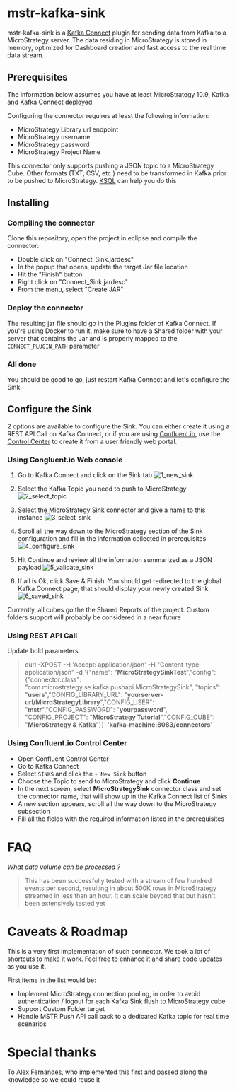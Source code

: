 # mstr-kafka-sink
mstr-kafka-sink is a [Kafka Connect](http://kafka.apache.org/documentation.html#connect) plugin for sending data from Kafka to a MicroStrategy server.
The data residing in MicroStrategy is stored in memory, optimized for Dashboard creation and fast access to the real time data stream.

## Prerequisites
The information below assumes you have at least MicroStrategy 10.9, Kafka and Kafka Connect deployed.

Configuring the connector requires at least the following information:
* MicroStrategy Library url endpoint
* MicroStrategy username
* MicroStrategy password
* MicroStrategy Project Name

This connector only supports pushing a JSON topic to a MicroStrategy Cube. Other formats (TXT, CSV, etc.) need to be transformed in Kafka prior to be pushed to MicroStrategy. [KSQL](https://www.confluent.io/product/ksql/) can help you do this

## Installing
### Compiling the connector
Clone this repository, open the project in eclipse and compile the connector:
* Double click on "Connect_Sink.jardesc"
* In the popup that opens, update the target Jar file location
* Hit the "Finish" button
* Right click on "Connect_Sink.jardesc"
* From the menu, select "Create JAR"

### Deploy the connector
The resulting jar file should go in the Plugins folder of Kafka Connect.
If you're using Docker to run it, make sure to have a Shared folder with your server that contains the Jar and is properly mapped to the ```CONNECT_PLUGIN_PATH``` parameter

### All done
You should be good to go, just restart Kafka Connect and let's configure the Sink

## Configure the Sink
2 options are available to configure the Sink. You can either create it using a REST API Call on Kafka Connect, or if you are using [Confluent.io](http://confluent.io/), use the [Control Center](https://www.confluent.io/confluent-control-center/) to create it from a user friendly web portal.

### Using Congluent.io Web console
1. Go to Kafka Connect and click on the Sink tab
![1_new_sink](https://github.com/hchadeisson/mstr-kafka-sink/blob/master/ReadMeScreenshots/1_new_sink.png)

2. Select the Kafka Topic you need to push to MicroStrategy
![2_select_topic](https://github.com/hchadeisson/mstr-kafka-sink/blob/master/ReadMeScreenshots/2_select_topic.png)

3. Select the MicroStrategy Sink connector and give a name to this instance
![3_select_sink](https://github.com/hchadeisson/mstr-kafka-sink/blob/master/ReadMeScreenshots/3_select_sink.png)

4. Scroll all the way down to the MicroStrategy section of the Sink configuration and fill in the information collected in prerequisites
![4_configure_sink](https://github.com/hchadeisson/mstr-kafka-sink/blob/master/ReadMeScreenshots/4_configure_sink.png)

5. Hit Continue and review all the information summarized as a JSON payload
![5_validate_sink](https://github.com/hchadeisson/mstr-kafka-sink/blob/master/ReadMeScreenshots/5_validate_sink.png)

6. If all is Ok, click Save & Finish. You should get redirected to the global Kafka Connect page, that should display your newly created Sink
![6_saved_sink](https://github.com/hchadeisson/mstr-kafka-sink/blob/master/ReadMeScreenshots/6_saved_sink.png)

Currently, all cubes go the the Shared Reports of the project. Custom folders support will probably be considered in a near future

### Using REST API Call
Update bold parameters

> curl -XPOST -H 'Accept: application/json' -H "Content-type: application/json" -d '{"name": "**MicroStrategySinkTest**","config": {"connector.class": "com.microstrategy.se.kafka.pushapi.MicroStrategySink", "topics": "**users**","CONFIG_LIBRARY_URL": "**yourserver-url/MicroStrategyLibrary**","CONFIG_USER": "**mstr**","CONFIG_PASSWORD": "**yourpassword**", "CONFIG_PROJECT": "**MicroStrategy Tutorial**","CONFIG_CUBE": "**MicroStrategy & Kafka**"}}' '**kafka-machine:8083/connectors**'

### Using Confluent.io Control Center
* Open Confluent Control Center
* Go to Kafka Connect
* Select `SINKS` and click the `+ New Sink` button
* Choose the Topic to send to MicroStrategy and click **Continue**
* In the next screen, select **MicroStrategySink** connector class and set the connector name, that will show up in the Kafka Connect list of Sinks
* A new section appears, scroll all the way down to the MicroStrategy subsection
* Fill all the fields with the required information listed in the prerequisites

# FAQ
_What data volume can be processed ?_
> This has been successfully tested with a stream of few hundred events per second, resulting in about 500K rows in MicroStrategy streamed in less than an hour. It can scale beyond that but hasn't been extensively tested yet

# Caveats & Roadmap
This is a very first implementation of such connector. We took a lot of shortcuts to make it work. Feel free to enhance it and share code updates as you use it.

First items in the list would be:
* Implement MicroStrategy connection pooling, in order to avoid authentication / logout for each Kafka Sink flush to MicroStrategy cube
* Support Custom Folder target
* Handle MSTR Push API call back to a dedicated Kafka topic for real time scenarios

# Special thanks
To Alex Fernandes, who implemented this first and passed along the knowledge so we could reuse it
